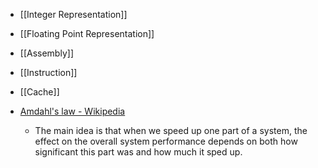 - [[Integer Representation]]
- [[Floating Point Representation]]
- [[Assembly]]
- [[Instruction]]
- [[Cache]]


- [Amdahl's law - Wikipedia](https://en.wikipedia.org/wiki/Amdahl%27s_law)
	- The main idea is that when we speed up one part of a system, the effect on the overall system performance depends on both how significant this part was and how much it sped up.

